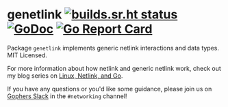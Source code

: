 genetlink [![builds.sr.ht status](https://builds.sr.ht/~mdlayher/genetlink.svg)](https://builds.sr.ht/~mdlayher/genetlink?) [![GoDoc](https://godoc.org/github.com/mdlayher/genetlink?status.svg)](https://godoc.org/github.com/mdlayher/genetlink) [![Go Report Card](https://goreportcard.com/badge/github.com/mdlayher/genetlink)](https://goreportcard.com/report/github.com/mdlayher/genetlink)
=========

Package `genetlink` implements generic netlink interactions and data types.
MIT Licensed.

For more information about how netlink and generic netlink work,
check out my blog series on [Linux, Netlink, and Go](https://mdlayher.com/blog/linux-netlink-and-go-part-1-netlink/).

If you have any questions or you'd like some guidance, please join us on
[Gophers Slack](https://invite.slack.golangbridge.org) in the `#networking`
channel!
